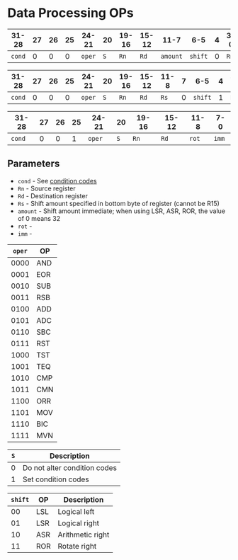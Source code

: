 Data Processing OPs
===================

| 31-28 |27 |26 |25 | 24-21 |20 | 19-16 | 15-12 | 11-7   | 6-5   | 4 | 3-0 |
|-------|---|---|---|-------|---|-------|-------|--------|-------|---|-----|
|`cond` | 0 | 0 | 0 |`oper` |`S`| `Rn`  | `Rd`  |`amount`|`shift`| 0 |`Rm` |


| 31-28 |27 |26 |25 | 24-21 |20 | 19-16 | 15-12 | 11-8 | 7 | 6-5   | 4 | 3-0 |
|-------|---|---|---|-------|---|-------|-------|------|---|-------|---|-----|
|`cond` | 0 | 0 | 0 |`oper` |`S`| `Rn`  | `Rd`  |`Rs`  | 0 |`shift`| 1 |`Rm` |


| 31-28 |27 |26 |25 | 24-21 |20 | 19-16 | 15-12 | 11-8 | 7-0   |
|-------|---|---|---|-------|---|-------|-------|------|-------|
|`cond` | 0 | 0 | 1 |`oper` |`S`| `Rn`  | `Rd`  |`rot` | `imm` |

Parameters
----------

* `cond` - See [condition codes](https://github.com/velipso/gbasm/blob/main/docs/condition.md)
* `Rn` - Source register
* `Rd` - Destination register
* `Rs` - Shift amount specified in bottom byte of register (cannot be R15)
* `amount` - Shift amount immediate; when using LSR, ASR, ROR, the value of 0 means 32
* `rot` -
* `imm` -

| `oper` | OP  |
|--------|-----|
| 0000   | AND |
| 0001   | EOR |
| 0010   | SUB |
| 0011   | RSB |
| 0100   | ADD |
| 0101   | ADC |
| 0110   | SBC |
| 0111   | RST |
| 1000   | TST |
| 1001   | TEQ |
| 1010   | CMP |
| 1011   | CMN |
| 1100   | ORR |
| 1101   | MOV |
| 1110   | BIC |
| 1111   | MVN |

| `S` | Description                  |
|-----|------------------------------|
|  0  | Do not alter condition codes |
|  1  | Set condition codes          |

|`shift`| OP  |Description       |
|-------|-----|------------------|
| 00    | LSL | Logical left     |
| 01    | LSR | Logical right    |
| 10    | ASR | Arithmetic right |
| 11    | ROR | Rotate right     |
